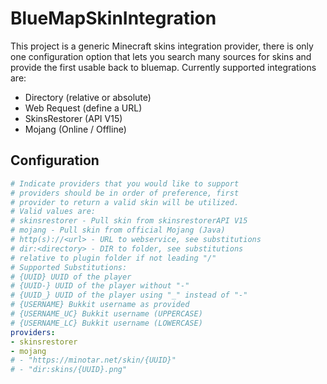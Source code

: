 # BlueMapSkinIntegration
This project is a generic Minecraft skins integration provider, there is only one configuration option that lets you search many sources for skins and provide the first usable back to bluemap. Currently supported integrations are:

 - Directory (relative or absolute)
 - Web Request (define a URL)
 - SkinsRestorer (API V15)
 - Mojang (Online / Offline)

## Configuration
```yaml
# Indicate providers that you would like to support
# providers should be in order of preference, first
# provider to return a valid skin will be utilized.
# Valid values are:
# skinsrestorer - Pull skin from skinsrestorerAPI V15
# mojang - Pull skin from official Mojang (Java)
# http(s)://<url> - URL to webservice, see substitutions
# dir:<directory> - DIR to folder, see substitutions
# relative to plugin folder if not leading "/"
# Supported Substitutions:
# {UUID} UUID of the player
# {UUID-} UUID of the player without "-"
# {UUID_} UUID of the player using "_" instead of "-"
# {USERNAME} Bukkit username as provided
# {USERNAME_UC} Bukkit username (UPPERCASE)
# {USERNAME_LC} Bukkit username (LOWERCASE)
providers:
- skinsrestorer
- mojang
# - "https://minotar.net/skin/{UUID}"
# - "dir:skins/{UUID}.png"
```